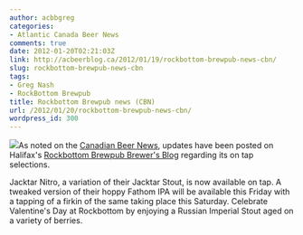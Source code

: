 ```yaml
---
author: acbbgreg
categories:
- Atlantic Canada Beer News
comments: true
date: 2012-01-20T02:21:03Z
link: http://acbeerblog.ca/2012/01/19/rockbottom-brewpub-news-cbn/
slug: rockbottom-brewpub-news-cbn
tags:
- Greg Nash
- RockBottom Brewpub
title: Rockbottom Brewpub news (CBN)
url: /2012/01/20/rockbottom-brewpub-news-cbn/
wordpress_id: 300
---
```


[![](http://acbeerblog.ca/wp-content/uploads/2012/01/rock_bottom.jpg)](http://acbeerblog.ca/wp-content/uploads/2012/01/rock_bottom.jpg)As noted on the [Canadian Beer News](http://www.canadianbeernews.com/2012/01/19/new-beers-coming-at-rockbottom-brewpub/?utm_source=feedburner&utm_medium=feed&utm_campaign=Feed%3A+CanadianBeerNews+%28Canadian+Beer+News%29), updates have been posted on Halifax's [Rockbottom Brewpub Brewer's Blog](http://rockbottombrewpub.blogspot.com/2012/01/news-brews.html) regarding its on tap selections.

Jacktar Nitro, a variation of their Jacktar Stout, is now available on tap.  A tweaked version of their hoppy Fathom IPA will be available this Friday with a tapping of a firkin of the same taking place this Saturday.    Celebrate Valentine's Day at Rockbottom by enjoying a Russian Imperial Stout aged on a variety of berries.
